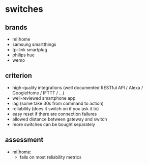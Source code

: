 # switches

## brands
- mi|home
- samsung smartthings
- tp-link smartplug
- philips hue
- wemo

## criterion
- high-quality integrations (well documented RESTful API / Alexa / GoogleHome / IFTTT / ...)
- well-reviewed smartphone app
- lag (some take 30s from command to action)
- reliability (does it switch on if you ask it to)
- easy reset if there are connection failures
- allowed distance between gateway and switch
- more switches can be bought separately

## assessment
- mi|home:
  - fails on most reliability metrics
